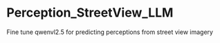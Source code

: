 # Perception_StreetView_LLM
Fine tune qwenvl2.5 for predicting perceptions from street view imagery
